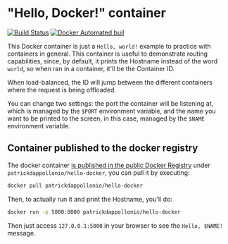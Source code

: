 # "Hello, Docker!" container

[![Build Status](https://travis-ci.org/patrickdappollonio/hello-docker.svg?branch=master)](https://travis-ci.org/patrickdappollonio/docker-http-server)
[![Docker Automated buil](https://img.shields.io/docker/automated/patrickdappollonio/hello-docker.svg)](https://hub.docker.com/r/patrickdappollonio/hello-docker/)

This Docker container is just a `Hello, world!` example to practice with containers in general.
This container is useful to demonstrate routing capabilities, since, by default, it prints
the Hostname instead of the word `world`, so when ran in a container, it'll be the Container ID.

When load-balanced, the ID will jump between the different containers where the request is being
offloaded.

You can change two settings: the port the container will be listening at, which is managed by the
`$PORT` environment variable, and the name you want to be printed to the screen, in this case, managed
by the `$NAME` environment variable.

## Container published to the docker registry

The docker container [is published in the public Docker Registry](https://hub.docker.com/r/patrickdappollonio/hello-docker/)
under `patrickdappollonio/hello-docker`, you can pull it by executing:

```bash
docker pull patrickdappollonio/hello-docker
```

Then, to actually run it and print the Hostname, you'll do:

```bash
docker run -p 5000:8000 patrickdappollonio/hello-docker
```

Then just access `127.0.0.1:5000` in your browser to see the `Hello, $NAME!` message.

